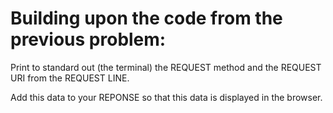# Building upon the code from the previous problem:

Print to standard out (the terminal) the REQUEST method and the REQUEST URI from the REQUEST LINE.

Add this data to your REPONSE so that this data is displayed in the browser.